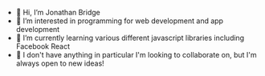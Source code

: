 - 👋 Hi, I’m Jonathan Bridge
- 👀 I’m interested in programming for web development and app development
- 🌱 I’m currently learning various different javascript libraries including Facebook React
- 💞️ I don't have anything in particular I'm looking to collaborate on, but I'm always open to new ideas!

<!---
jvbridge/jvbridge is a ✨ special ✨ repository because its `README.md` (this file) appears on your GitHub profile.
You can click the Preview link to take a look at your changes.
--->
